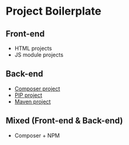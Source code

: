 # Project Boilerplate

## Front-end
- HTML projects
- JS module projects

## Back-end
- [Composer project](https://bitbucket.org/veridu/phpproject)
- [PIP project](https://bitbucket.org/veridu/pythonproject)
- [Maven project](https://bitbucket.org/veridu/javaproject)

## Mixed (Front-end & Back-end)
- Composer + NPM
